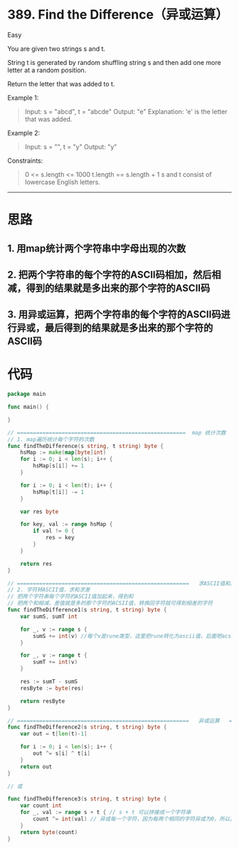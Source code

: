 # 389. Find the Difference（异或运算）

Easy

You are given two strings s and t.

String t is generated by random shuffling string s and then add one more letter at a random position.

Return the letter that was added to t.

Example 1:
> Input: s = "abcd", t = "abcde"
Output: "e"
Explanation: 'e' is the letter that was added.

Example 2:
> Input: s = "", t = "y"
Output: "y"
 

Constraints:
> 0 <= s.length <= 1000
t.length == s.length + 1
s and t consist of lowercase English letters.

---

# 思路
## 1. 用map统计两个字符串中字母出现的次数

## 2. 把两个字符串的每个字符的ASCII码相加，然后相减，得到的结果就是多出来的那个字符的ASCII码

## 3. 用异或运算，把两个字符串的每个字符的ASCII码进行异或，最后得到的结果就是多出来的那个字符的ASCII码

# 代码
```go
package main

func main() {

}

// =====================================================  map 统计次数  ============================================================
// 1. map遍历统计每个字符的次数
func findTheDifference(s string, t string) byte {
	hsMap := make(map[byte]int)
	for i := 0; i < len(s); i++ {
		hsMap[s[i]] += 1
	}

	for i := 0; i < len(t); i++ {
		hsMap[t[i]] -= 1
	}

	var res byte

	for key, val := range hsMap {
		if val != 0 {
			res = key
		}
	}

	return res
}

// ======================================================   求ASCII值和之差   =======================================================
// 2. 字符转ASCII值，求和求差
// 把两个字符串每个字符的ASCII值加起来，得到和
// 把两个和相减，差值就是多的那个字符的ACSII值，转换回字符就可得到相差的字符
func findTheDifference1(s string, t string) byte {
	var sumS, sumT int

	for _, v := range s {
		sumS += int(v) //每个v是rune类型，这里把rune转化为ascii值，后面吧acsii值转化为byte，这个题的情况可以通用
	}

	for _, v := range t {
		sumT += int(v)
	}

	res := sumT - sumS
	resByte := byte(res)

	return resByte
}

// ======================================================   异或运算   =======================================================
func findTheDifference2(s string, t string) byte {
	var out = t[len(t)-1]

	for i := 0; i < len(s); i++ {
		out ^= s[i] ^ t[i]
	}
	return out
}

// 或

func findTheDifference3(s string, t string) byte {
	var count int
	for _, val := range s + t { // s + t 可以拼接成一个字符串
		count ^= int(val) // 异或每一个字符，因为每两个相同的字符异或为0，所以其他字符都会为0，最后剩下的就是结果字符
	}
	return byte(count)
}
```